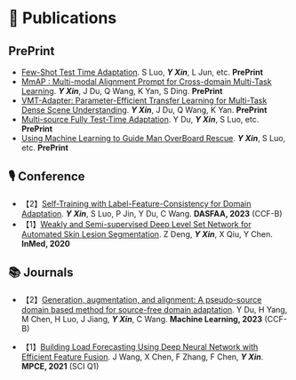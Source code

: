 # 📝 Publications 
## PrePrint
- [Few-Shot Test Time Adaptation](). S Luo, ***Y Xin***, L Jun, etc. **PrePrint**
- [MmAP : Multi-modal Alignment Prompt for Cross-domain Multi-Task Learning](). ***Y Xin***, J Du, Q Wang, K Yan, S Ding. **PrePrint**
- [VMT-Adapter: Parameter-Efficient Transfer Learning for Multi-Task Dense Scene Understanding](). ***Y Xin***, J Du, Q Wang, K Yan. **PrePrint**
- [Multi-source Fully Test-Time Adaptation](). Y Du, ***Y Xin***, S Luo, etc. **PrePrint**
- [Using Machine Learning to Guide Man OverBoard Rescue](). ***Y Xin***, S Luo, etc. **PrePrint**

## 🎙 Conference
- 【2】[Self-Training with Label-Feature-Consistency for Domain Adaptation](https://link.springer.com/chapter/10.1007/978-3-031-30678-5_7). ***Y Xin***, S Luo, P Jin, Y Du, C Wang. **DASFAA, 2023** (CCF-B)
- 【1】[Weakly and Semi-supervised Deep Level Set Network for Automated Skin Lesion Segmentation](https://link.springer.com/chapter/10.1007/978-981-15-5852-8_14). Z Deng, ***Y Xin***, X Qiu, Y Chen. **InMed, 2020**

## 📚 Journals
- 【2】[Generation, augmentation, and alignment: A pseudo-source domain based method for source-free domain adaptation](). Y Du, H Yang, M Chen, H Luo, J Jiang, ***Y Xin***, C Wang. **Machine Learning, 2023** (CCF-B)

- 【1】[Building Load Forecasting Using Deep Neural Network with Efficient Feature Fusion](https://ieeexplore.ieee.org/abstract/document/9319813). J Wang, X Chen, F Zhang, F Chen, ***Y Xin***. **MPCE, 2021** (SCI Q1)
